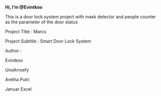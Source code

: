 **Hi, I’m @Evintkoo**


This is a door lock system project with mask detector and people counter as the parameter of the door status

Project Title : Marcs

Project Subtitle : Smart Door Lock System

Author :

Evintkoo

UnoArroefy

Aretha Putri

Januar Excel
